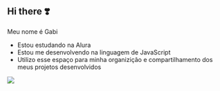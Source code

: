 ## Hi there ❣️

Meu nome é Gabi

- Estou estudando na Alura
- Estou me desenvolvendo na linguagem de JavaScript
- Utilizo esse espaço para minha organizição e compartilhamento dos meus projetos desenvolvidos


![](https://media1.tenor.com/m/wdOV22IBmfQAAAAC/haerin-newjeans.gif)
